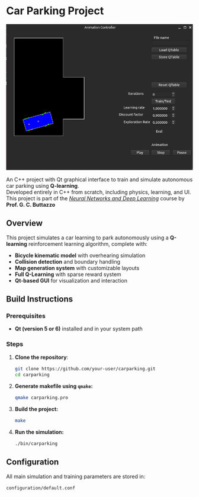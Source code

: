 # Car Parking Project

![Simulation Screenshot](interface.png)

An C++ project with Qt graphical interface to train and simulate autonomous car parking using **Q-learning**.  
Developed entirely in C++ from scratch, including physics, learning, and UI. 
This project is part of the [*Neural Networks and Deep Learning*](http://retis.sssup.it/~giorgio/courses/neural/nn.html) course by **Prof. G. C. Buttazzo**  

## Overview

This project simulates a car learning to park autonomously using a **Q-learning** reinforcement learning algorithm, complete with:

- **Bicycle kinematic model** with overhearing simulation
- **Collision detection** and boundary handling
- **Map generation system** with customizable layouts
- **Full Q-Learning** with sparse reward system 
- **Qt-based GUI** for visualization and interaction

##  Build Instructions

### Prerequisites

- **Qt (version 5 or 6)** installed and in your system path

### Steps

1. **Clone the repository**:

    ```sh
    git clone https://github.com/your-user/carparking.git
    cd carparking
    ```

2. **Generate makefile using `qmake`:**

    ```sh
    qmake carparking.pro
    ```

3. **Build the project:**

    ```sh
    make
    ```

4. **Run the simulation:**

    ```sh
    ./bin/carparking
    ```

## Configuration

All main simulation and training parameters are stored in:

```bash
configuration/default.conf
